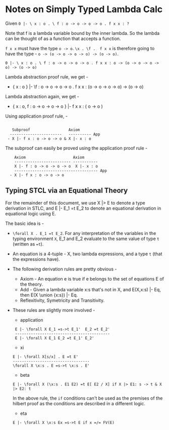Notes on Simply Typed Lambda Calc
=================================

Given  `0 |- \ x : o . \ f : o -> o -> o -> o . f x x : ?`


Note that f is a lambda variable bound by the inner lambda. So the lambda can be
thought of as a function that accepts a function.

`f x x` must have the type `o -> o`. `\x . \f .  f x x` is therefore going to
have the type - `o -> (o -> o -> o -> o) -> (o -> o)`.

`0 |- \ x : o . \ f : o -> o -> o -> o . f x x : o -> (o -> o -> o -> o) -> (o -> o)`

Lambda abstraction proof rule, we get -
  - { x : o } |- \f : o -> o -> o -> o . f x x : (o -> o -> o -> o) -> (o -> o)

Lambda abstraction again, we get -
  - { x : o, f : o -> o -> o -> o } |- f x x : ( o -> o )

Using application proof rule, -
```

   Subproof                 Axiom
  -----------------------   ---------- App
 - X |- f x : o -> o -> o & X |- x : o
```

The subproof can easily be proved using the application proof rule -
```
    Axiom                     Axiom
    ------------------------- -----------
    X |- f : o -> o -> o -> o  X |- x : o
    ------------------------------------- App
  - X |- f x : o -> o -> o
```

Typing STCL via an Equational Theory
------------------------------------

For the remainder of this document, we use X |> E to denote a type derivation in
STLC, and E |- E_1 =t E_2 to denote an equational derivation in equational logic
using E.

The basic idea is -
  - `\forall X . E_1 =t E_2`. For any interpretation of the variables in the
    typing environment `X`, E_1 and E_2 evaluate to the same value of type `t`
    (written as `=t`).
  - An equation is a 4-tuple - X, two lambda expressions, and a type `t` (that
    the expressions have).
  - The following derivation rules are pretty obvious -
    - Axiom - An equation e is true if e belongs to the set of equations E of
      the theory.
    - Add - Given a lambda variable x:s that's not in X, and E(X,x:s) |- Eq, then
      E(X \union {x:s}) |- Eq.
    - Reflexitivity, Symetricity and Transitivity.

  - These rules are slightly more involved -
    - application
    ```
     E |- \forall X E_1 =s->t E_1'  E_2 =t E_2'
     ------------------------------------------
     E |- \forall X E_1 E_2 =t E_1' E_2'
    ```
    - xi
    ```
    E |- \forall X[s/x] . E =t E'
    ----------------------------------
    \forall X \x:s . E =s->t \x:s . E'
    ```
    - beta
    ```
    E |- \forall X (\x:s . E1 E2) =t E[ E2 / X] if X |> E1: s -> t & X |> E2: t
    ```
    In the above rule, the `if` conditions can't be used as the premises of the
    hilbert proof as the conditions are described in a different logic.
    - eta
    ```
    E |- \forall X \x:s Ex =s->t E if x =/= FV(E)
    ```

